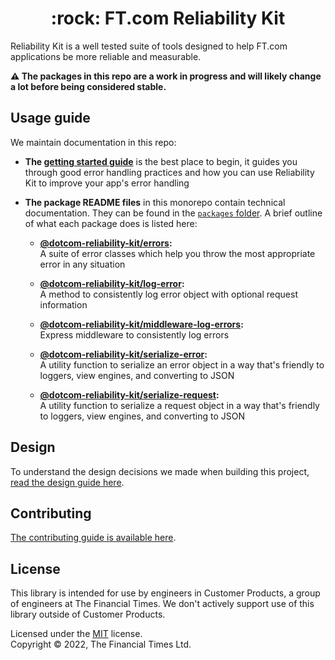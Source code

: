 
<h1 align="center">:rock: FT.com Reliability Kit</h1>

Reliability Kit is a well tested suite of tools designed to help FT.com applications be more reliable and measurable.

**:warning: The packages in this repo are a work in progress and will likely change a lot before being considered stable.**

## Usage guide

We maintain documentation in this repo:

  * **The [getting started guide](./docs/getting-started/#readme)** is the best place to begin, it guides you through good error handling practices and how you can use Reliability Kit to improve your app's error handling

  * **The package README files** in this monorepo contain technical documentation. They can be found in the [`packages` folder](./packages/). A brief outline of what each package does is listed here:

    * **[@dotcom-reliability-kit/errors](./packages/errors/#readme):**<br/>
      A suite of error classes which help you throw the most appropriate error in any situation

    * **[@dotcom-reliability-kit/log-error](./packages/log-error/#readme):**<br/>
      A method to consistently log error object with optional request information

    * **[@dotcom-reliability-kit/middleware-log-errors](./packages/middleware-log-errors/#readme):**<br/>
      Express middleware to consistently log errors

    * **[@dotcom-reliability-kit/serialize-error](./packages/serialize-error/#readme):**<br/>
      A utility function to serialize an error object in a way that's friendly to loggers, view engines, and converting to JSON

    * **[@dotcom-reliability-kit/serialize-request](./packages/serialize-request/#readme):**<br/>
      A utility function to serialize a request object in a way that's friendly to loggers, view engines, and converting to JSON


## Design

To understand the design decisions we made when building this project, [read the design guide here](docs/design.md).


## Contributing

[The contributing guide is available here](docs/contributing.md).


## License

This library is intended for use by engineers in Customer Products, a group of engineers at The Financial Times. We don't actively support use of this library outside of Customer Products.

Licensed under the [MIT](LICENSE) license.<br/>
Copyright &copy; 2022, The Financial Times Ltd.
